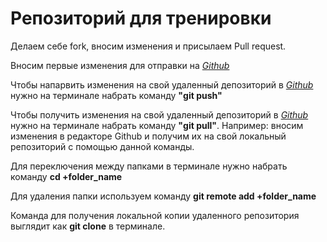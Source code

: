 # Репозиторий для тренировки

Делаем себе fork, вносим изменения и присылаем Pull request.

Вносим первые изменения для отправки на *[Github](https://github.com/ZulkaKhodzhaeva/git_gb_2022https://github.com/ZulkaKhodzhaeva/git_gb_2022)*

Чтобы напарвить изменения на свой удаленный депозиторий в *[Github](https://github.com/ZulkaKhodzhaeva/git_gb_2022https://github.com/ZulkaKhodzhaeva/git_gb_2022)* нужно на терминале набрать команду **"git push"**

Чтобы получить изменения на свой удаленный депозиторий в *[Github](https://github.com/ZulkaKhodzhaeva/git_gb_2022https://github.com/ZulkaKhodzhaeva/git_gb_2022)* нужно на терминале набрать команду **"git pull"**.
Например: вносим изменения в редакторе Github и получим их на свой локальный репозиторий с помощью данной команды.

Для переключения между папками в терминале нужно набрать команду **cd +folder_name**

Для удаления папки используем команду **git remote add +folder_name**

Команда для получения локальной копии удаленного репозитория выглядит как **git clone** в терминале.
